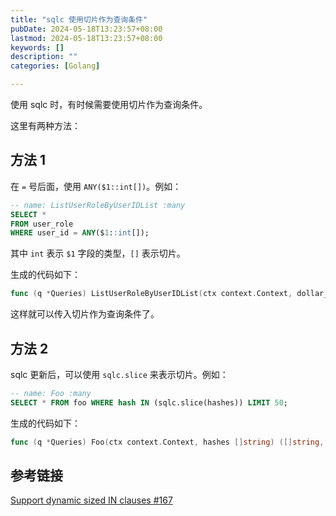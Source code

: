 ```yaml
---
title: "sqlc 使用切片作为查询条件"
pubDate: 2024-05-18T13:23:57+08:00
lastmod: 2024-05-18T13:23:57+08:00
keywords: []
description: ""
categories: [Golang]

---
```


使用 sqlc 时，有时候需要使用切片作为查询条件。

这里有两种方法：

## 方法 1

在 `=` 号后面，使用 `ANY($1::int[])`。例如：

```sql
-- name: ListUserRoleByUserIDList :many
SELECT *
FROM user_role
WHERE user_id = ANY($1::int[]);
```

其中 `int` 表示 `$1` 字段的类型，`[]` 表示切片。

生成的代码如下：

```go
func (q *Queries) ListUserRoleByUserIDList(ctx context.Context, dollar_1 []int32) ([]UserRole, error)
```

这样就可以传入切片作为查询条件了。

## 方法 2

sqlc 更新后，可以使用 `sqlc.slice` 来表示切片。例如：

```sql
-- name: Foo :many
SELECT * FROM foo WHERE hash IN (sqlc.slice(hashes)) LIMIT 50;
```

生成的代码如下：

```go
func (q *Queries) Foo(ctx context.Context, hashes []string) ([]string, error)
```

## 参考链接

[Support dynamic sized IN clauses #167](https://github.com/sqlc-dev/sqlc/issues/167 "Support dynamic sized IN clauses #167")